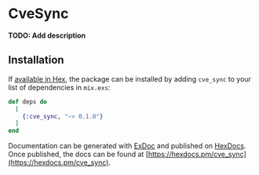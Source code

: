 # CveSync

**TODO: Add description**

## Installation

If [available in Hex](https://hex.pm/docs/publish), the package can be installed
by adding `cve_sync` to your list of dependencies in `mix.exs`:

```elixir
def deps do
  [
    {:cve_sync, "~> 0.1.0"}
  ]
end
```

Documentation can be generated with [ExDoc](https://github.com/elixir-lang/ex_doc)
and published on [HexDocs](https://hexdocs.pm). Once published, the docs can
be found at [https://hexdocs.pm/cve_sync](https://hexdocs.pm/cve_sync).

